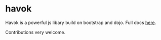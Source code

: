 havok
=====

Havok is a powerful js libary build on bootstrap and dojo. Full docs <a href="http://zoopcommerce.github.io/havok">here</a>.

Contributions very welcome.
